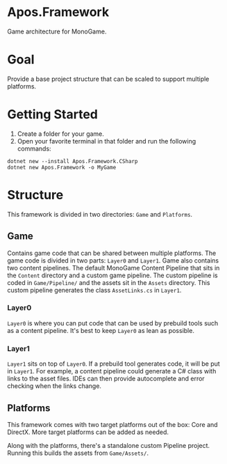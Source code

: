 # Apos.Framework

Game architecture for MonoGame.

# Goal

Provide a base project structure that can be scaled to support multiple platforms.

# Getting Started

1. Create a folder for your game.
2. Open your favorite terminal in that folder and run the following commands:
```
dotnet new --install Apos.Framework.CSharp
dotnet new Apos.Framework -o MyGame
```

# Structure

This framework is divided in two directories: `Game` and `Platforms`.

## Game

Contains game code that can be shared between multiple platforms. The game code is divided in two parts: `Layer0` and `Layer1`. Game also contains two content pipelines. The default MonoGame Content Pipeline that sits in the `Content` directory and a custom game pipeline. The custom pipeline is coded in `Game/Pipeline/` and the assets sit in the `Assets` directory. This custom pipeline generates the class `AssetLinks.cs` in `Layer1`.

### Layer0

`Layer0` is where you can put code that can be used by prebuild tools such as a content pipeline. It's best to keep `Layer0` as lean as possible.

### Layer1

`Layer1` sits on top of `Layer0`. If a prebuild tool generates code, it will be put in `Layer1`. For example, a content pipeline could generate a C# class with links to the asset files. IDEs can then provide autocomplete and error checking when the links change.

## Platforms

This framework comes with two target platforms out of the box: Core and DirectX. More target platforms can be added as needed.

Along with the platforms, there's a standalone custom Pipeline project. Running this builds the assets from `Game/Assets/`.